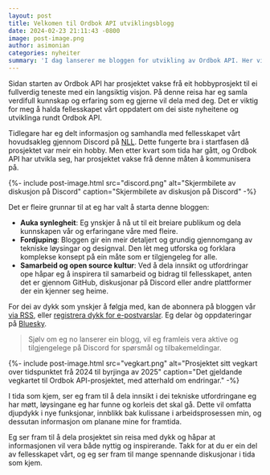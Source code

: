 ```yaml
---
layout: post
title: Velkomen til Ordbok API utviklingsblogg
date: 2024-02-23 21:11:43 -0800
image: post-image.png
author: asimonian
categories: nyheiter
summary: 'I dag lanserer me bloggen for utvikling av Ordbok API. Her vil me dela nyheiter og oppdateringar om Ordbok API. Les meir om kva me har planlagt.'
---
```


Sidan starten av Ordbok API har prosjektet vakse frå eit hobbyprosjekt til ei fullverdig teneste med ein langsiktig visjon. På denne reisa har eg samla verdifull kunnskap og erfaring som eg gjerne vil dela med deg. Det er viktig for meg å halda fellesskapet vårt oppdatert om dei siste nyheitene og utviklinga rundt Ordbok API.

Tidlegare har eg delt informasjon og samhandla med fellesskapet vårt hovudsakleg gjennom Discord på [NLL][nll]. Dette fungerte bra i startfasen då prosjektet var meir ein hobby. Men etter kvart som tida har gått, og Ordbok API har utvikla seg, har prosjektet vakse frå denne måten å kommunisera på.

{%- include post-image.html
    src="discord.png"
    alt="Skjermbilete av diskusjon på Discord"
    caption="Skjermbilete av diskusjon på Discord" -%}

Det er fleire grunnar til at eg har valt å starta denne bloggen:

- **Auka synlegheit**: Eg ynskjer å nå ut til eit breiare publikum og dela kunnskapen vår og erfaringane våre med fleire.
- **Fordjuping**: Bloggen gir ein meir detaljert og grundig gjennomgang av tekniske løysingar og designval. Den lèt meg utforska og forklara komplekse konsept på ein måte som er tilgjengeleg for alle.
- **Samarbeid og open source kultur**: Ved å dela innsikt og utfordringar ope håpar eg å inspirera til samarbeid og bidrag til fellesskapet, anten det er gjennom GitHub, diskusjonar på Discord eller andre plattformer der ein kjenner seg heime.

For dei av dykk som ynskjer å følgja med, kan de abonnera på bloggen vår [via RSS][rss], eller [registrera dykk for e-postvarslar][subscribe]. Eg delar òg oppdateringar på [Bluesky][bluesky].

> Sjølv om eg no lanserer ein blogg, vil eg framleis vera aktive og tilgjengelege på Discord for spørsmål og tilbakemeldingar.

{%- include post-image.html
    src="vegkart.png"
    alt="Prosjektet sitt vegkart over tidspunktet frå 2024 til byrjinga av 2025"
    caption="Det gjeldande vegkartet til Ordbok API-prosjektet, med atterhald om endringar." -%}

I tida som kjem, ser eg fram til å dela innsikt i dei tekniske utfordringane eg har møtt, løysingane eg har funne og korleis det skal gå. Dette vil omfatta djupdykk i nye funksjonar, innblikk bak kulissane i arbeidsprosessen min, og dessutan informasjon om planane mine for framtida.

Eg ser fram til å dela prosjektet sin reisa med dykk og håpar at informasjonen vil vera både nyttig og inspirerande. Takk for at du er ein del av fellesskapet vårt, og eg ser fram til mange spennande diskusjonar i tida som kjem.

[nll]: https://norwegianlanguagelearning.no/
[bluesky]: https://bsky.app/profile/ordbokapi.org
[rss]: /feed.xml
[subscribe]: /subscribe/
